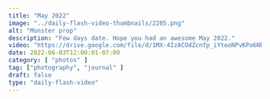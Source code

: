 ```yaml
---
title: "May 2022"
image: "../daily-flash-video-thumbnails/2205.png"
alt: "Monster prop"
description: "Few days date. Hope you had an awesome May 2022."
video: "https://drive.google.com/file/d/1MX-4IzACOdZcnfp_iYteoNPvKPo6Nh7w/preview"
date: 2022-06-03T12:00:01-07:00
category: [ "photos" ]
tag: ["photography", "journal" ]
draft: false
type: "daily-flash-video"
---
```

